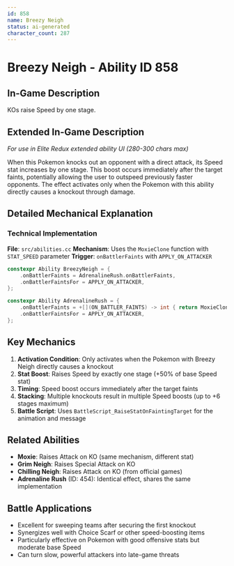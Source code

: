 ```yaml
---
id: 858
name: Breezy Neigh
status: ai-generated
character_count: 287
---
```


# Breezy Neigh - Ability ID 858

## In-Game Description
KOs raise Speed by one stage.

## Extended In-Game Description
*For use in Elite Redux extended ability UI (280-300 chars max)*

When this Pokemon knocks out an opponent with a direct attack, its Speed stat increases by one stage. This boost occurs immediately after the target faints, potentially allowing the user to outspeed previously faster opponents. The effect activates only when the Pokemon with this ability directly causes a knockout through damage.

## Detailed Mechanical Explanation

### Technical Implementation

**File**: `src/abilities.cc`
**Mechanism**: Uses the `MoxieClone` function with `STAT_SPEED` parameter
**Trigger**: `onBattlerFaints` with `APPLY_ON_ATTACKER`

```cpp
constexpr Ability BreezyNeigh = {
    .onBattlerFaints = AdrenalineRush.onBattlerFaints,
    .onBattlerFaintsFor = APPLY_ON_ATTACKER,
};

constexpr Ability AdrenalineRush = {
    .onBattlerFaints = +[](ON_BATTLER_FAINTS) -> int { return MoxieClone(battler, STAT_SPEED); },
    .onBattlerFaintsFor = APPLY_ON_ATTACKER,
};
```

## Key Mechanics

1. **Activation Condition**: Only activates when the Pokemon with Breezy Neigh directly causes a knockout
2. **Stat Boost**: Raises Speed by exactly one stage (+50% of base Speed stat)
3. **Timing**: Speed boost occurs immediately after the target faints
4. **Stacking**: Multiple knockouts result in multiple Speed boosts (up to +6 stages maximum)
5. **Battle Script**: Uses `BattleScript_RaiseStatOnFaintingTarget` for the animation and message

## Related Abilities
- **Moxie**: Raises Attack on KO (same mechanism, different stat)
- **Grim Neigh**: Raises Special Attack on KO  
- **Chilling Neigh**: Raises Attack on KO (from official games)
- **Adrenaline Rush** (ID: 454): Identical effect, shares the same implementation

## Battle Applications
- Excellent for sweeping teams after securing the first knockout
- Synergizes well with Choice Scarf or other speed-boosting items
- Particularly effective on Pokemon with good offensive stats but moderate base Speed
- Can turn slow, powerful attackers into late-game threats